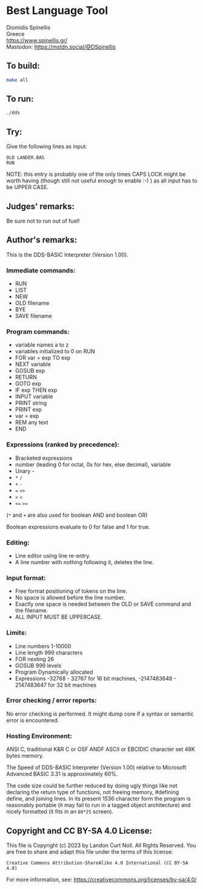 # Best Language Tool

Diomidis Spinellis  
Greece  
<https://www.spinellis.gr/>  
Mastodon: <https://mstdn.social/@DSpinellis>

## To build:

```sh
make all
```


## To run:

```sh
./dds
```

## Try:

Give the following lines as input:

```
OLD LANDER.BAS
RUN
```

NOTE: this entry is probably one of the only times CAPS LOCK might be worth
having (though still not useful enough to enable :-) ) as all input has to be
UPPER CASE.

## Judges' remarks:

Be sure not to run out of fuel!


## Author's remarks:

This is the DDS-BASIC Interpreter (Version 1.00). 

### Immediate commands:

- RUN
- LIST
- NEW
- OLD filename
- BYE
- SAVE filename

### Program commands:

- variable names a to z
- variables initialized to 0 on RUN
- FOR var = exp TO exp
- NEXT variable
- GOSUB exp
- RETURN
- GOTO exp			
- IF exp THEN exp
- INPUT variable
- PRINT string
- PRINT exp
- var = exp
- REM any text
- END

### Expressions (ranked by precedence):

- Bracketed expressions
- number (leading 0 for octal, 0x for hex, else decimal), variable
- Unary -
- `*` `/`
- `+` `-`
- `=` `<>`
- `>` `<`
- `<=` `>=`

(`*` and `+` are also used for boolean AND and boolean OR)

Boolean expressions evaluate to 0 for false and 1 for true.

### Editing:

- Line editor using line re-entry.
- A line number with nothing following it, deletes the line.

### Input format:

- Free format positioning of tokens on the line.
- No space is allowed before the line number.
- Exactly one space is needed between the OLD or SAVE command and 
  the filename.
- ALL INPUT MUST BE UPPERCASE.


### Limits:

- Line numbers		1-10000
- Line length		999 characters
- FOR nesting		26
- GOSUB			999 levels
- Program		Dynamically allocated
- Expressions		-32768 - 32767 for 16 bit machines, -2147483648 - 2147483647 for 32 bit machines

### Error checking / error reports:

No error checking is performed.
It might dump core if a syntax or semantic error is encountered.

### Hosting Environment:

ANSI C, traditional K&R C or OSF ANDF ASCII or EBCIDIC character set 48K bytes
memory.

The Speed of DDS-BASIC Interpreter (Version 1.00) relative to Microsoft Advanced
BASIC 3.31 is approximately 60%.

The code size could be further reduced by doing ugly things like not declaring
the return type of functions, not freeing memory, #defining define, and joining
lines.  In its present 1536 character form the program is reasonably portable
(it may fail to run in a tagged object architecture) and nicely formatted (it
fits in an `80*25` screen).

## Copyright and CC BY-SA 4.0 License:

This file is Copyright (c) 2023 by Landon Curt Noll.  All Rights Reserved.
You are free to share and adapt this file under the terms of this license:

    Creative Commons Attribution-ShareAlike 4.0 International (CC BY-SA 4.0)

For more information, see: https://creativecommons.org/licenses/by-sa/4.0/
